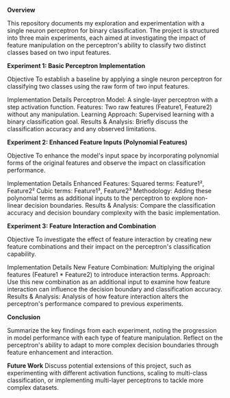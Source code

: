 **Overview**

This repository documents my exploration and experimentation with a single neuron perceptron for binary classification. The project is structured into three main experiments, each aimed at investigating the impact of feature manipulation on the perceptron's ability to classify two distinct classes based on two input features.

**Experiment 1: Basic Perceptron Implementation**

Objective
To establish a baseline by applying a single neuron perceptron for classifying two classes using the raw form of two input features.

Implementation Details
Perceptron Model: A single-layer perceptron with a step activation function.
Features: Two raw features (Feature1, Feature2) without any manipulation.
Learning Approach: Supervised learning with a binary classification goal.
Results & Analysis: Briefly discuss the classification accuracy and any observed limitations.

**Experiment 2: Enhanced Feature Inputs (Polynomial Features)**

Objective
To enhance the model's input space by incorporating polynomial forms of the original features and observe the impact on classification performance.

Implementation Details
Enhanced Features:
Squared terms: Feature1², Feature2²
Cubic terms: Feature1³, Feature2³
Methodology: Adding these polynomial terms as additional inputs to the perceptron to explore non-linear decision boundaries.
Results & Analysis: Compare the classification accuracy and decision boundary complexity with the basic implementation.

**Experiment 3: Feature Interaction and Combination**

Objective
To investigate the effect of feature interaction by creating new feature combinations and their impact on the perceptron's classification capability.

Implementation Details
New Feature Combination: Multiplying the original features (Feature1 * Feature2) to introduce interaction terms.
Approach: Use this new combination as an additional input to examine how feature interaction can influence the decision boundary and classification accuracy.
Results & Analysis: Analysis of how feature interaction alters the perceptron's performance compared to previous experiments.

**Conclusion**

Summarize the key findings from each experiment, noting the progression in model performance with each type of feature manipulation. Reflect on the perceptron's ability to adapt to more complex decision boundaries through feature enhancement and interaction.

**Future Work**
Discuss potential extensions of this project, such as experimenting with different activation functions, scaling to multi-class classification, or implementing multi-layer perceptrons to tackle more complex datasets.
